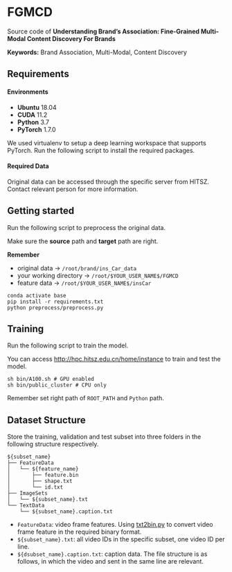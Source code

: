 # FGMCD

Source code of **Understanding Brand’s Association: Fine-Grained Multi-Modal Content Discovery For Brands**

**Keywords:** Brand Association, Multi-Modal, Content Discovery

## Requirements

#### Environments

* **Ubuntu** 18.04
* **CUDA** 11.2
* **Python** 3.7
* **PyTorch** 1.7.0

We used virtualenv to setup a deep learning workspace that supports PyTorch.
Run the following script to install the required packages.

#### Required Data

Original data can be accessed through the specific server from HITSZ.
Contact relevant person for more information.

## Getting started

Run the following script to preprocess the original data.

Make sure the **source** path and **target** path are right.

**Remember**

- original data -> `/root/brand/ins_Car_data`
- your working directory -> `/root/$YOUR_USER_NAME$/FGMCD`
- feature data -> `/root/$YOUR_USER_NAME$/insCar`

```shell
conda activate base
pip install -r requirements.txt
python preprocess/preprocess.py
```

## Training

Run the following script to train the model.

You can access http://hpc.hitsz.edu.cn/home/instance to train and test the model.

```shell
sh bin/A100.sh # GPU enabled
sh bin/public_cluster # CPU only
```

Remember set right path of `ROOT_PATH` and `Python` path.

## Dataset Structure

Store the training, validation and test subset into three folders in the following structure respectively.

```shell
${subset_name}
├── FeatureData
│   └── ${feature_name}
│       ├── feature.bin
│       ├── shape.txt
│       └── id.txt
├── ImageSets
│   └── ${subset_name}.txt
└── TextData
    └── ${subset_name}.caption.txt

```

* `FeatureData`: video frame features.
  Using [txt2bin.py](https://github.com/danieljf24/simpleknn/blob/master/txt2bin.py) to convert video frame feature in
  the required binary format.
* `${subset_name}.txt`: all video IDs in the specific subset, one video ID per line.
* `${dsubset_name}.caption.txt`: caption data. The file structure is as follows, in which the video and sent in the same
  line are relevant.
